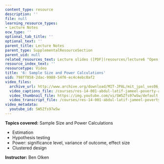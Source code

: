 ```yaml
---
content_type: resource
description: ''
file: null
learning_resource_types:
- Lecture Notes
ocw_type: ''
optional_tab_title: ''
optional_text: ''
parent_title: Lecture Notes
parent_type: SupplementalResourceSection
parent_uid: null
related_resources_text: Lecture slides ([PDF](resources/lecture6 "Open in a new window."))
resource_index_text: ''
resourcetype: Video
title: '6: Sample Size and Power Calculations'
uid: 798ff858-2dac-9988-54f6-ec4c4ebc0af2
video_files:
  archive_url: http://www.archive.org/download/MIT-JPAL/mit_jpal_ses06_en_300k.mp4
  video_captions_file: /courses/res-14-001-abdul-latif-jameel-poverty-action-lab-executive-training-evaluating-social-programs-2009-spring-2009/c70975d7e56155a9824e9758bb1edec0_SW5Zfs97wSw.vtt
  video_thumbnail_file: https://img.youtube.com/vi/SW5Zfs97wSw/default.jpg
  video_transcript_file: /courses/res-14-001-abdul-latif-jameel-poverty-action-lab-executive-training-evaluating-social-programs-2009-spring-2009/23810bb78c28d8507c97601e997e107c_SW5Zfs97wSw.pdf
video_metadata:
  youtube_id: SW5Zfs97wSw
---
```


**Topics covered:** Sample Size and Power Calculations

*   Estimation
*   Hypothesis testing
*   Power: significance level, variance of outcome, effect size
*   Clustered design

**Instructor:** Ben Olken
